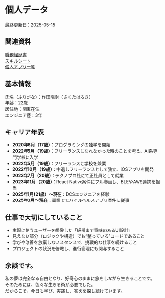 # 個人データ
最終更新日：2025-05-15

## 関連資料
[職務経歴書](/README.md)  
[スキルシート](/skill-sheet.md)  
[個人アプリ一覧](/personal-results-list.md)  

## 基本情報
氏名（ふりがな）：作田陽樹（さくたはるき）  
年齢：22歳  
居住地：関東在住  
エンジニア歴：3年  <!-- 2022年05月〜 -->

## キャリア年表
- **2020年6月（17歳）**：プログラミングの独学を開始
- **2022年5月（19歳）**：フリーランスになれなかった時のことを考え、AI系専門学校に入学
- **2022年5月（19歳）**：フリーランスと学校を兼業
- **2022年10月（19歳）**：中退しフリーランスとして独立、iOSアプリを開発
- **2023年7月（20歳）**：テクノプロ社にて正社員として就業
- **2023年11月（20歳）**：React Native案件にフル参画し、BLEやAWS連携を担当
- **2025年1月(21歳）〜現在**：DCSエンジニアを経験
- **2025年3月〜現在**：副業でモバイルヘルスアプリ案件に従事

## 仕事で大切にしていること
- 実際に使うユーザーを想像した「細部まで意味のあるUI設計」
- 見えない部分（ロジックや構造）でも“整っている”コードであること
- 学びや改善を放棄しないスタンスで、挑戦的な仕事を続けること
- プロジェクトの状況を俯瞰し、進行管理にも関与すること

<!--
## 外部リンク
- [GitHub](https://github.com/yourname)
- [ポートフォリオサイト](https://your-portfolio.com)
- [Wantedlyプロフィール](https://www.wantedly.com/id/yourid)（任意）
| [ホームページ（HP）](https://sakuta21.wixsite.com/sakuta) | 休止 |
| :- | :- |
| [Youtube](https://youtube.com/channel/UCCzS-jNyzsQdeSylkcM4iLw) | プログラミング講座など |
| [Instagram](https://www.instagram.com/_saku_ta/) | 活動の最新情報など |
| [x](https://twitter.com/_saku_ta) | 活動の最新情報など |
| [TikTok](https://www.tiktok.com/@_saku_ta) | 活動の最新情報など |
| [Facebook](https://www.facebook.com/saku.haru.2021) | 活動の最新情報など |
-->

## 余談です。
私の夢は完全なる自由となり、好奇心のままに旅をしながら生きることです。  
そのためには、色々な生きる術が必要でした。  
だからこそ、今日も学び、実践し、答えを探し続けています。  
